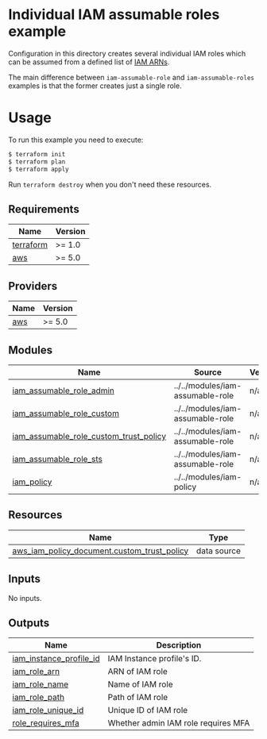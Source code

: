 # Individual IAM assumable roles example

Configuration in this directory creates several individual IAM roles which can be assumed from a defined list of [IAM ARNs](https://docs.aws.amazon.com/IAM/latest/UserGuide/reference_identifiers.html#identifiers-arns).

The main difference between `iam-assumable-role` and `iam-assumable-roles` examples is that the former creates just a single role.

# Usage

To run this example you need to execute:

```bash
$ terraform init
$ terraform plan
$ terraform apply
```

Run `terraform destroy` when you don't need these resources.

<!-- BEGINNING OF PRE-COMMIT-TERRAFORM DOCS HOOK -->
## Requirements

| Name | Version |
|------|---------|
| <a name="requirement_terraform"></a> [terraform](#requirement\_terraform) | >= 1.0 |
| <a name="requirement_aws"></a> [aws](#requirement\_aws) | >= 5.0 |

## Providers

| Name | Version |
|------|---------|
| <a name="provider_aws"></a> [aws](#provider\_aws) | >= 5.0 |

## Modules

| Name | Source | Version |
|------|--------|---------|
| <a name="module_iam_assumable_role_admin"></a> [iam\_assumable\_role\_admin](#module\_iam\_assumable\_role\_admin) | ../../modules/iam-assumable-role | n/a |
| <a name="module_iam_assumable_role_custom"></a> [iam\_assumable\_role\_custom](#module\_iam\_assumable\_role\_custom) | ../../modules/iam-assumable-role | n/a |
| <a name="module_iam_assumable_role_custom_trust_policy"></a> [iam\_assumable\_role\_custom\_trust\_policy](#module\_iam\_assumable\_role\_custom\_trust\_policy) | ../../modules/iam-assumable-role | n/a |
| <a name="module_iam_assumable_role_sts"></a> [iam\_assumable\_role\_sts](#module\_iam\_assumable\_role\_sts) | ../../modules/iam-assumable-role | n/a |
| <a name="module_iam_policy"></a> [iam\_policy](#module\_iam\_policy) | ../../modules/iam-policy | n/a |

## Resources

| Name | Type |
|------|------|
| [aws_iam_policy_document.custom_trust_policy](https://registry.terraform.io/providers/hashicorp/aws/latest/docs/data-sources/iam_policy_document) | data source |

## Inputs

No inputs.

## Outputs

| Name | Description |
|------|-------------|
| <a name="output_iam_instance_profile_id"></a> [iam\_instance\_profile\_id](#output\_iam\_instance\_profile\_id) | IAM Instance profile's ID. |
| <a name="output_iam_role_arn"></a> [iam\_role\_arn](#output\_iam\_role\_arn) | ARN of IAM role |
| <a name="output_iam_role_name"></a> [iam\_role\_name](#output\_iam\_role\_name) | Name of IAM role |
| <a name="output_iam_role_path"></a> [iam\_role\_path](#output\_iam\_role\_path) | Path of IAM role |
| <a name="output_iam_role_unique_id"></a> [iam\_role\_unique\_id](#output\_iam\_role\_unique\_id) | Unique ID of IAM role |
| <a name="output_role_requires_mfa"></a> [role\_requires\_mfa](#output\_role\_requires\_mfa) | Whether admin IAM role requires MFA |
<!-- END OF PRE-COMMIT-TERRAFORM DOCS HOOK -->
